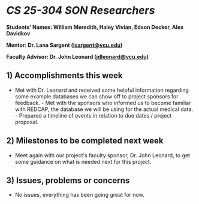 # *CS 25-304 SON Researchers*

**Students' Names: William Meredith, Haley Vivian, Edson Decker, Alex Davidkov**

**Mentor: Dr. Lana Sargent (lsargent@vcu.edu)**

**Faculty Advisor: Dr. John Leonard (jdleonard@vcu.edu)**

## 1) Accomplishments this week ##
   - Met with Dr. Leonard and received some helpful information regarding some example databases we can show off to project sponsors for feedback.
    - Met with the sponsors who informed us to become familiar with REDCAP, the database we will be using for the actual medical data.
    - Prepared a timeline of events in relation to due dates / project proposal.

## 2) Milestones to be completed next week ##
   - Meet again with our project's faculty sponsor, Dr. John Leonard, to get some guidance on what is needed next for this project.

## 3) Issues, problems or concerns ##
   - No issues, everything has been going great for now.
   


